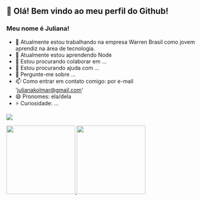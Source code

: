 ## 👋 Olá! Bem vindo ao meu perfil do Github!
### Meu nome é Juliana!

- 🔭 Atualmente estou trabalhando na empresa Warren Brasil como jovem aprendiz na área de tecnologia.
- 🌱 Atualmente estou aprendendo Node
- 👯 Estou procurando colaborar em ...
- 🤔 Estou procurando ajuda com ...
- 💬 Pergunte-me sobre ...
- 📫 Como entrar em contato comigo: por e-mail 'julianakolmar@gmail.com'
- 😄 Pronomes: ela/dela
- ⚡ Curiosidade: ...

<a href="[https://www.linkedin.com/in/seu-usuário-linkedln-aqui](https://www.linkedin.com/in/julianahkolmar/)" target="_blank"><img src="https://img.shields.io/badge/-LinkedIn-%230077B5?style=for-the-badge&logo=linkedin&logoColor=white" target="_blank"></a>  

<div>
<a href="https://github.com/seu-usuário-aqui">
<img height="180em" src="https://github-readme-stats.vercel.app/api/top-langs/?username=seu-usuário-aqui&layout=compact&langs_count=7&theme=dracula"/>
<img height="180em" src="https://github-readme-stats.vercel.app/api?username=seu-usuário-aqui&show_icons=true&theme=dracula&include_all_commits=true&count_private=true"/>
</div>
